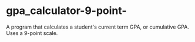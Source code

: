 # gpa_calculator-9-point-
A program that calculates a student's current term GPA, or cumulative GPA. Uses a 9-point scale.
